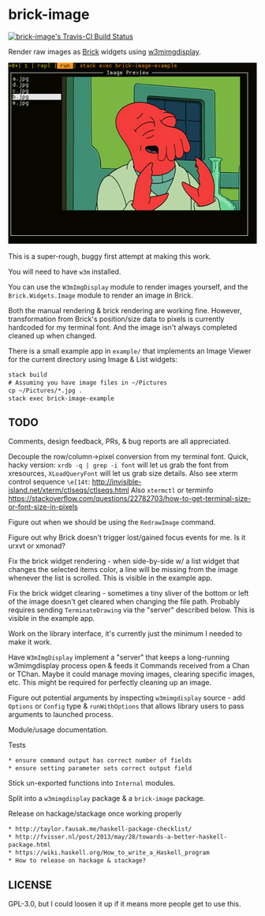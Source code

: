 # brick-image

[![brick-image's Travis-CI Build Status](https://travis-ci.org/prikhi/brick-image.svg?branch=master)](https://travis-ci.org/prikhi/brick-image "brick-image on travis-ci.org")

Render raw images as [Brick](https://github.com/jtdaugherty/brick) widgets
using [w3mimgdisplay](https://github.com/tats/w3m/blob/master/w3mimgdisplay.c).

![A screenshot of a terminal running the example brick-image application, showing a list of files and an image preview of the currently selected file.](/screenshot.png?raw=true "brick-image Example Image Viewer")

This is a super-rough, buggy first attempt at making this work.

You will need to have `w3m` installed.

You can use the `W3mImgDisplay` module to render images yourself, and the
`Brick.Widgets.Image` module to render an image in Brick.

Both the manual rendering & brick rendering are working fine. However,
transformation from Brick's position/size data to pixels is currently hardcoded
for my terminal font. And the image isn't always completed cleaned up when
changed.

There is a small example app in `example/` that implements an Image Viewer for
the current directory using Image & List widgets:

    stack build
    # Assuming you have image files in ~/Pictures
    cp ~/Pictures/*.jpg .
    stack exec brick-image-example


## TODO

Comments, design feedback, PRs, & bug reports are all appreciated.

Decouple the row/column->pixel conversion from my terminal font. Quick, hacky
version: `xrdb -q | grep -i font` will let us grab the font from xresources,
`XLoadQueryFont` will let us grab size details. Also see xterm control sequence
`\e[14t`: http://invisible-island.net/xterm/ctlseqs/ctlseqs.html Also
`xtermctl` or terminfo
https://stackoverflow.com/questions/22782703/how-to-get-terminal-size-or-font-size-in-pixels

Figure out when we should be using the `RedrawImage` command.

Figure out why Brick doesn't trigger lost/gained focus events for me. Is it
urxvt or xmonad?

Fix the brick widget rendering - when side-by-side w/ a list widget that
changes the selected items color, a line will be missing from the image
whenever the list is scrolled. This is visible in the example app.

Fix the brick widget clearing - sometimes a tiny sliver of the bottom or left
of the image doesn't get cleared when changing the file path. Probably requires
sending `TerminateDrawing` via the "server" described below. This is visible in
the example app.

Work on the library interface, it's currently just the minimum I needed to make it
work.

Have `W3mImgDisplay` implement a "server" that keeps a long-running
w3mimgdisplay process open & feeds it Commands received from a Chan or TChan.
Maybe it could manage moving images, clearing specific images, etc. This might
be required for perfectly cleaning up an image.

Figure out potential arguments by inspecting `w3mimgdisplay` source - add
`Options` or `Config` type & `runWithOptions` that allows library users to pass
arguments to launched process.

Module/usage documentation.

Tests

    * ensure command output has correct number of fields
    * ensure setting parameter sets correct output field

Stick un-exported functions into `Internal` modules.

Split into a `w3mimgdisplay` package & a `brick-image` package.

Release on hackage/stackage once working properly

    * http://taylor.fausak.me/haskell-package-checklist/
    * http://fvisser.nl/post/2013/may/28/towards-a-better-haskell-package.html
    * https://wiki.haskell.org/How_to_write_a_Haskell_program
    * How to release on hackage & stackage?


## LICENSE

GPL-3.0, but I could loosen it up if it means more people get to use this.
